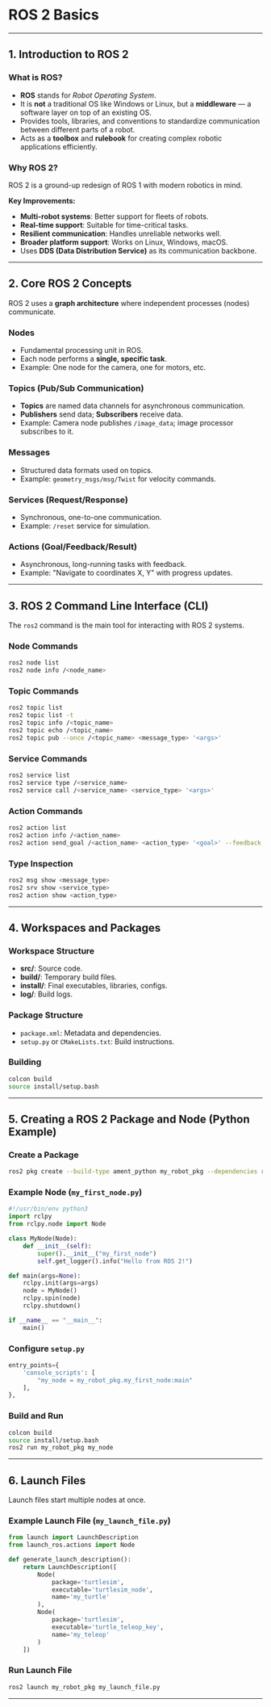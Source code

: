 # ROS 2 Basics
---

## 1. Introduction to ROS 2

### What is ROS?

* **ROS** stands for *Robot Operating System*.
* It is **not** a traditional OS like Windows or Linux, but a **middleware** — a software layer on top of an existing OS.
* Provides tools, libraries, and conventions to standardize communication between different parts of a robot.
* Acts as a **toolbox** and **rulebook** for creating complex robotic applications efficiently.

### Why ROS 2?

ROS 2 is a ground-up redesign of ROS 1 with modern robotics in mind.

**Key Improvements:**

* **Multi-robot systems**: Better support for fleets of robots.
* **Real-time support**: Suitable for time-critical tasks.
* **Resilient communication**: Handles unreliable networks well.
* **Broader platform support**: Works on Linux, Windows, macOS.
* Uses **DDS (Data Distribution Service)** as its communication backbone.

---

## 2. Core ROS 2 Concepts

ROS 2 uses a **graph architecture** where independent processes (nodes) communicate.

### Nodes

* Fundamental processing unit in ROS.
* Each node performs a **single, specific task**.
* Example: One node for the camera, one for motors, etc.

### Topics (Pub/Sub Communication)

* **Topics** are named data channels for asynchronous communication.
* **Publishers** send data; **Subscribers** receive data.
* Example: Camera node publishes `/image_data`; image processor subscribes to it.

### Messages

* Structured data formats used on topics.
* Example: `geometry_msgs/msg/Twist` for velocity commands.

### Services (Request/Response)

* Synchronous, one-to-one communication.
* Example: `/reset` service for simulation.

### Actions (Goal/Feedback/Result)

* Asynchronous, long-running tasks with feedback.
* Example: "Navigate to coordinates X, Y" with progress updates.

---

## 3. ROS 2 Command Line Interface (CLI)

The `ros2` command is the main tool for interacting with ROS 2 systems.

### Node Commands

```bash
ros2 node list
ros2 node info /<node_name>
```

### Topic Commands

```bash
ros2 topic list
ros2 topic list -t
ros2 topic info /<topic_name>
ros2 topic echo /<topic_name>
ros2 topic pub --once /<topic_name> <message_type> '<args>'
```

### Service Commands

```bash
ros2 service list
ros2 service type /<service_name>
ros2 service call /<service_name> <service_type> '<args>'
```

### Action Commands

```bash
ros2 action list
ros2 action info /<action_name>
ros2 action send_goal /<action_name> <action_type> '<goal>' --feedback
```

### Type Inspection

```bash
ros2 msg show <message_type>
ros2 srv show <service_type>
ros2 action show <action_type>
```

---

## 4. Workspaces and Packages

### Workspace Structure

* **src/**: Source code.
* **build/**: Temporary build files.
* **install/**: Final executables, libraries, configs.
* **log/**: Build logs.

### Package Structure

* `package.xml`: Metadata and dependencies.
* `setup.py` or `CMakeLists.txt`: Build instructions.

### Building

```bash
colcon build
source install/setup.bash
```

---

## 5. Creating a ROS 2 Package and Node (Python Example)

### Create a Package

```bash
ros2 pkg create --build-type ament_python my_robot_pkg --dependencies rclpy
```

### Example Node (`my_first_node.py`)

```python
#!/usr/bin/env python3
import rclpy
from rclpy.node import Node

class MyNode(Node):
    def __init__(self):
        super().__init__("my_first_node")
        self.get_logger().info("Hello from ROS 2!")

def main(args=None):
    rclpy.init(args=args)
    node = MyNode()
    rclpy.spin(node)
    rclpy.shutdown()

if __name__ == "__main__":
    main()
```

### Configure `setup.py`

```python
entry_points={
    'console_scripts': [
        "my_node = my_robot_pkg.my_first_node:main"
    ],
},
```

### Build and Run

```bash
colcon build
source install/setup.bash
ros2 run my_robot_pkg my_node
```

---

## 6. Launch Files

Launch files start multiple nodes at once.

### Example Launch File (`my_launch_file.py`)

```python
from launch import LaunchDescription
from launch_ros.actions import Node

def generate_launch_description():
    return LaunchDescription([
        Node(
            package='turtlesim',
            executable='turtlesim_node',
            name='my_turtle'
        ),
        Node(
            package='turtlesim',
            executable='turtle_teleop_key',
            name='my_teleop'
        )
    ])
```

### Run Launch File

```bash
ros2 launch my_robot_pkg my_launch_file.py
```

---
